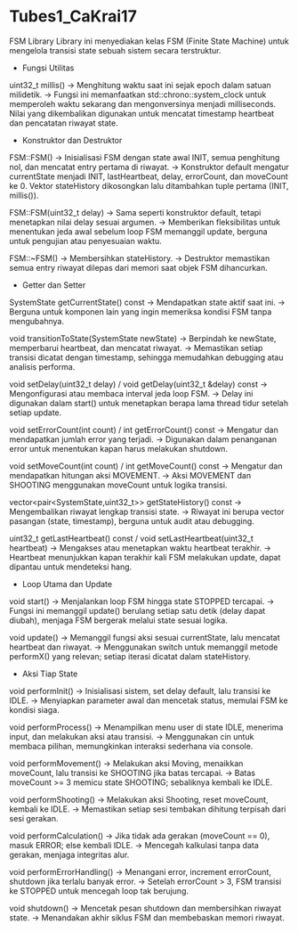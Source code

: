 ﻿# Tubes1_CaKrai17

FSM Library
Library ini menyediakan kelas FSM (Finite State Machine) untuk mengelola transisi state sebuah sistem secara terstruktur. 

* Fungsi Utilitas

uint32_t millis()
-> Menghitung waktu saat ini sejak epoch dalam satuan milidetik.
-> Fungsi ini memanfaatkan std::chrono::system_clock untuk memperoleh waktu sekarang dan mengonversinya menjadi milliseconds. Nilai yang dikembalikan digunakan untuk mencatat timestamp heartbeat dan pencatatan riwayat state.

* Konstruktor dan Destruktor

FSM::FSM()
-> Inisialisasi FSM dengan state awal INIT, semua penghitung nol, dan mencatat entry pertama di riwayat.
-> Konstruktor default mengatur currentState menjadi INIT, lastHeartbeat, delay, errorCount, dan moveCount ke 0. Vektor stateHistory dikosongkan lalu ditambahkan tuple pertama (INIT, millis()).

FSM::FSM(uint32_t delay)
-> Sama seperti konstruktor default, tetapi menetapkan nilai delay sesuai argumen.
-> Memberikan fleksibilitas untuk menentukan jeda awal sebelum loop FSM memanggil update, berguna untuk pengujian atau penyesuaian waktu.

FSM::~FSM()
-> Membersihkan stateHistory.
-> Destruktor memastikan semua entry riwayat dilepas dari memori saat objek FSM dihancurkan.

* Getter dan Setter

SystemState getCurrentState() const
-> Mendapatkan state aktif saat ini.
-> Berguna untuk komponen lain yang ingin memeriksa kondisi FSM tanpa mengubahnya.

void transitionToState(SystemState newState)
-> Berpindah ke newState, memperbarui heartbeat, dan mencatat riwayat.
-> Memastikan setiap transisi dicatat dengan timestamp, sehingga memudahkan debugging atau analisis performa.

void setDelay(uint32_t delay) / void getDelay(uint32_t &delay) const
-> Mengonfigurasi atau membaca interval jeda loop FSM.
-> Delay ini digunakan dalam start() untuk menetapkan berapa lama thread tidur setelah setiap update.

void setErrorCount(int count) / int getErrorCount() const
-> Mengatur dan mendapatkan jumlah error yang terjadi.
-> Digunakan dalam penanganan error untuk menentukan kapan harus melakukan shutdown.

void setMoveCount(int count) / int getMoveCount() const
-> Mengatur dan mendapatkan hitungan aksi MOVEMENT.
-> Aksi MOVEMENT dan SHOOTING menggunakan moveCount untuk logika transisi.

vector<pair<SystemState,uint32_t>> getStateHistory() const
-> Mengembalikan riwayat lengkap transisi state.
-> Riwayat ini berupa vector pasangan (state, timestamp), berguna untuk audit atau debugging.

uint32_t getLastHeartbeat() const / void setLastHeartbeat(uint32_t heartbeat)
-> Mengakses atau menetapkan waktu heartbeat terakhir.
-> Heartbeat menunjukkan kapan terakhir kali FSM melakukan update, dapat dipantau untuk mendeteksi hang.

* Loop Utama dan Update

void start()
-> Menjalankan loop FSM hingga state STOPPED tercapai.
-> Fungsi ini memanggil update() berulang setiap satu detik (delay dapat diubah), menjaga FSM bergerak melalui state sesuai logika.

void update()
-> Memanggil fungsi aksi sesuai currentState, lalu mencatat heartbeat dan riwayat.
-> Menggunakan switch untuk memanggil metode performX() yang relevan; setiap iterasi dicatat dalam stateHistory.

* Aksi Tiap State

void performInit()
-> Inisialisasi sistem, set delay default, lalu transisi ke IDLE.
-> Menyiapkan parameter awal dan mencetak status, memulai FSM ke kondisi siaga.

void performProcess()
-> Menampilkan menu user di state IDLE, menerima input, dan melakukan aksi atau transisi.
-> Menggunakan cin untuk membaca pilihan, memungkinkan interaksi sederhana via console.

void performMovement()
-> Melakukan aksi Moving, menaikkan moveCount, lalu transisi ke SHOOTING jika batas tercapai.
-> Batas moveCount >= 3 memicu state SHOOTING; sebaliknya kembali ke IDLE.

void performShooting()
-> Melakukan aksi Shooting, reset moveCount, kembali ke IDLE.
-> Memastikan setiap sesi tembakan dihitung terpisah dari sesi gerakan.

void performCalculation()
-> Jika tidak ada gerakan (moveCount == 0), masuk ERROR; else kembali IDLE.
-> Mencegah kalkulasi tanpa data gerakan, menjaga integritas alur.

void performErrorHandling()
-> Menangani error, increment errorCount, shutdown jika terlalu banyak error.
-> Setelah errorCount > 3, FSM transisi ke STOPPED untuk mencegah loop tak berujung.

void shutdown()
-> Mencetak pesan shutdown dan membersihkan riwayat state.
-> Menandakan akhir siklus FSM dan membebaskan memori riwayat.